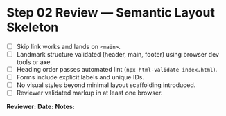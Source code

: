 # Step 02 Review — Semantic Layout Skeleton

- [ ] Skip link works and lands on `<main>`.
- [ ] Landmark structure validated (header, main, footer) using browser dev tools or axe.
- [ ] Heading order passes automated lint (`npx html-validate index.html`).
- [ ] Forms include explicit labels and unique IDs.
- [ ] No visual styles beyond minimal layout scaffolding introduced.
- [ ] Reviewer validated markup in at least one browser.

**Reviewer:**
**Date:**
**Notes:**
